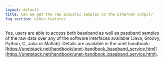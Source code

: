 ```yaml
---
layout: default
title: Can we get the raw acoustic samples on the Ethernet output?
faq_section: other-features
---
```


Yes, users are able to access both baseband as well as passband samples of the raw data over any of the software interfaces available (Java, Groovy, Python, C, Julia or Matlab). Details are available in the unet handbook: [https://unetstack.net/handbook/unet-handbook_baseband_service.html](https://unetstack.net/handbook/unet-handbook_baseband_service.html).
